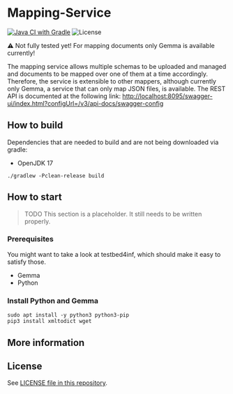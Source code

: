 # Mapping-Service

[![Java CI with Gradle](https://github.com/maximilianiKIT/mapping-service/actions/workflows/CI.yml/badge.svg)](https://github.com/maximilianiKIT/mapping-service/actions/workflows/CI.yml)
![License](https://img.shields.io/github/license/kit-data-manager/indexing-service.svg)

:warning:
Not fully tested yet!
For mapping documents only Gemma is available currently!

The mapping service allows multiple schemas to be uploaded and managed and documents to be mapped over one of them at a time accordingly.
Therefore, the service is extensible to other mappers, although currently only Gemma, a service that can only map JSON files, is available.
The REST API is documented at the following link: [http://localhost:8095/swagger-ui/index.html?configUrl=/v3/api-docs/swagger-config](http://localhost:8095/swagger-ui/index.html?configUrl=/v3/api-docs/swagger-config)

## How to build

Dependencies that are needed to build and are not being downloaded via gradle:

- OpenJDK 17

`./gradlew -Pclean-release build`

## How to start

> TODO This section is a placeholder. It still needs to be written properly.

### Prerequisites

You might want to take a look at testbed4inf, which should make it easy to satisfy those.

- Gemma
- Python

### Install Python and Gemma
```
sudo apt install -y python3 python3-pip 
pip3 install xmltodict wget
```


## More information

## License

See [LICENSE file in this repository](LICENSE).